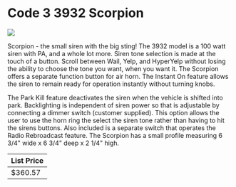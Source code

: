 # Code 3 3932 Scorpion

![](https://github.com/nicelion/piren/blob/master/sirens/Code%203/3932%20Scorpion/screenshot.jpg?raw=true)

Scorpion - the small siren with the big sting! The 3932 model is a 100 watt siren with PA, and a whole lot more. Siren tone selection is made at the touch of a button. Scroll between Wail, Yelp, and HyperYelp without losing the ability to choose the tone you want, when you want it. The Scorpion offers a separate function button for air horn. The Instant On feature allows the siren to remain ready for operation instantly without turning knobs.

The Park Kill feature deactivates the siren when the vehicle is shifted into park. Backlighting is independent of siren power so that is adjustable by connecting a dimmer switch (customer supplied). This option allows the user to use the horn ring the select the siren tone rather than having to hit the sirens buttons. Also included is a separate switch that operates the Radio Rebroadcast feature. The Scorpion has a small profile measuring 6 3/4" wide x 6 3/4" deep x 2 1/4" high.

| List Price    |
| ------------- |
| $360.57       |  
